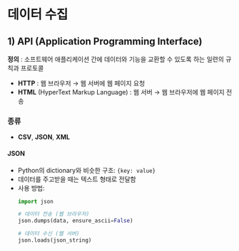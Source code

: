 # 데이터 수집

## 1) API (Application Programming Interface)

**정의** : 소프트웨어 애플리케이션 간에 데이터와 기능을 교환할 수 있도록 하는 일련의 규칙과 프로토콜

- **HTTP** : 웹 브라우저 → 웹 서버에 웹 페이지 요청
- **HTML** (HyperText Markup Language) : 웹 서버 → 웹 브라우저에 웹 페이지 전송

### 종류
- **CSV**, **JSON**, **XML**

#### JSON
- Python의 dictionary와 비슷한 구조: `{key: value}`
- 데이터를 주고받을 때는 텍스트 형태로 전달함
- 사용 방법:
  ```python
  import json

  # 데이터 전송 (웹 브라우저)
  json.dumps(data, ensure_ascii=False)

  # 데이터 수신 (웹 서버)
  json.loads(json_string)
